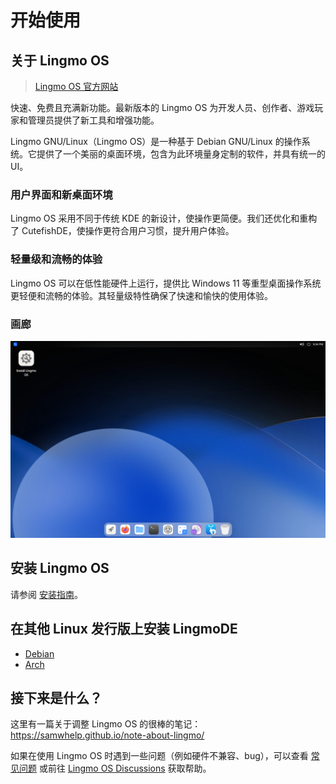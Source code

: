 # 开始使用

## 关于 Lingmo OS
> [Lingmo OS 官方网站](https://lingmo.org/)

快速、免费且充满新功能。最新版本的 Lingmo OS 为开发人员、创作者、游戏玩家和管理员提供了新工具和增强功能。

Lingmo GNU/Linux（Lingmo OS）是一种基于 Debian GNU/Linux 的操作系统。它提供了一个美丽的桌面环境，包含为此环境量身定制的软件，并具有统一的 UI。

### 用户界面和新桌面环境
Lingmo OS 采用不同于传统 KDE 的新设计，使操作更简便。我们还优化和重构了 CutefishDE，使操作更符合用户习惯，提升用户体验。

### 轻量级和流畅的体验
Lingmo OS 可以在低性能硬件上运行，提供比 Windows 11 等重型桌面操作系统更轻便和流畅的体验。其轻量级特性确保了快速和愉快的使用体验。

### 画廊
![Lingmo OS](../assets/about/desktop.webp)

## 安装 Lingmo OS
请参阅 [安装指南](installation-guide)。

## 在其他 Linux 发行版上安装 LingmoDE
- [Debian](faq#are-there-any-lingmode-packages-for-debian-12)
- [Arch](https://aur.archlinux.org/packages?SeB=m&K=chun-awa)

## 接下来是什么？
这里有一篇关于调整 Lingmo OS 的很棒的笔记：<https://samwhelp.github.io/note-about-lingmo/>

如果在使用 Lingmo OS 时遇到一些问题（例如硬件不兼容、bug），可以查看 [常见问题](faq) 或前往 [Lingmo OS Discussions](https://github.com/orgs/LingmoOS/discussions) 获取帮助。
